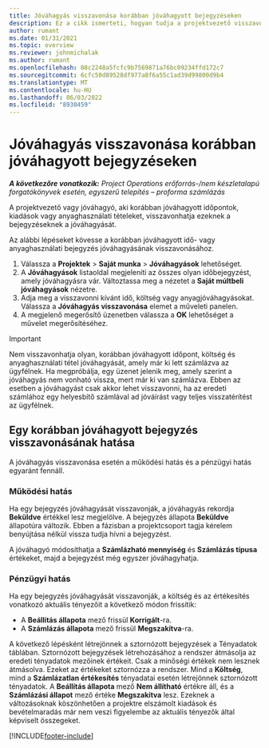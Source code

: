 ```yaml
---
title: Jóváhagyás visszavonása korábban jóváhagyott bejegyzéseken
description: Ez a cikk ismerteti, hogyan tudja a projektvezető visszavonni a korábban jóváhagyott időpontok, kiadások vagy anyaghasználati tételek jóváhagyását.
author: rumant
ms.date: 01/31/2021
ms.topic: overview
ms.reviewer: johnmichalak
ms.author: rumant
ms.openlocfilehash: 08c2248a5fcfc9b7569871a76bc09234ffd172c7
ms.sourcegitcommit: 6cfc50d89528df977a8f6a55c1ad39d99800d9b4
ms.translationtype: MT
ms.contentlocale: hu-HU
ms.lasthandoff: 06/03/2022
ms.locfileid: "8930459"
---
```

# <a name="cancel-the-approval-of-previously-approved-entries"></a>Jóváhagyás visszavonása korábban jóváhagyott bejegyzéseken

_**A következőre vonatkozik:** Project Operations erőforrás-/nem készletalapú forgatókönyvek esetén, egyszerű telepítés – proforma számlázás_

A projektvezető vagy jóváhagyó, aki korábban jóváhagyott időpontok, kiadások vagy anyaghasználati tételeket, visszavonhatja ezeknek a bejegyzéseknek a jóváhagyását. 

Az alábbi lépéseket kövesse a korábban jóváhagyott idő- vagy anyaghasználati bejegyzés jóváhagyásának visszavonásához.

1. Válassza a **Projektek** \> **Saját munka** \> **Jóváhagyások** lehetőséget.
2. A **Jóváhagyások** listaoldal megjeleníti az összes olyan időbejegyzést, amely jóváhagyásra vár. Változtassa meg a nézetet a **Saját múltbeli jóváhagyások** nézetre.
3. Adja meg a visszavonni kívánt idő, költség vagy anyagjóváhagyásokat. Válassza a **Jóváhagyás visszavonása** elemet a műveleti panelen.
4. A megjelenő megerősítő üzenetben válassza a **OK** lehetőséget a művelet megerősítéséhez.

> [!IMPORTANT]
> Nem visszavonhatja olyan, korábban jóváhagyott időpont, költség és anyaghasználati tétel jóváhagyását, amely már ki lett számlázva az ügyfélnek. Ha megpróbálja, egy üzenet jelenik meg, amely szerint a jóváhagyás nem vonható vissza, mert már ki van számlázva. Ebben az esetben a jóváhagyást csak akkor lehet visszavonni, ha az eredeti számlához egy helyesbítő számlával ad jóváírást vagy teljes visszatérítést az ügyfélnek.

## <a name="impact-of-canceling-the-approval-of-a-previously-approved-entry"></a>Egy korábban jóváhagyott bejegyzés visszavonásának hatása

A jóváhagyás visszavonása esetén a működési hatás és a pénzügyi hatás egyaránt fennáll.

### <a name="operational-impact"></a>Működési hatás

Ha egy bejegyzés jóváhagyását visszavonják, a jóváhagyás rekordja **Beküldve** értékkel lesz megjelölve. A bejegyzés állapota **Beküldve** állapotúra változik. Ebben a fázisban a projektcsoport tagja kérelem benyújtása nélkül vissza tudja hívni a bejegyzést.

A jóváhagyó módosíthatja a **Számlázható mennyiség** és **Számlázás típusa** értékeket, majd a bejegyzést még egyszer jóváhagyhatja.

### <a name="financial-impact"></a>Pénzügyi hatás

Ha egy bejegyzés jóváhagyását visszavonják, a költség és az értékesítés vonatkozó aktuális tényezőit a következő módon frissítik:

- A **Beállítás állapota** mező frissül **Korrigált**-ra.
- A **Számlázás állapota** mező frissül **Megszakítva**-ra.

A következő lépésként létrejönnek a sztornózott bejegyzések a Tényadatok táblában. Sztornózott bejegyzések létrehozásához a rendszer átmásolja az eredeti tényadatok mezőinek értékeit. Csak a minőségi értékek nem lesznek átmásolva. Ezeket az értékeket sztornózza a rendszer. Mind a **Költség**, mind a **Számlázatlan értékesítés** tényadatai esetén létrejönnek sztornózott tényadatok. A **Beállítás állapota** mező **Nem állítható** értékre áll, és a **Számlázási állapot** mező értéke **Megszakítva** lesz. Ezeknek a változásoknak köszönhetően a projektre elszámolt kiadások és bevételmaradás már nem veszi figyelembe az aktuális tényezők által képviselt összegeket.

[!INCLUDE[footer-include](../includes/footer-banner.md)]
